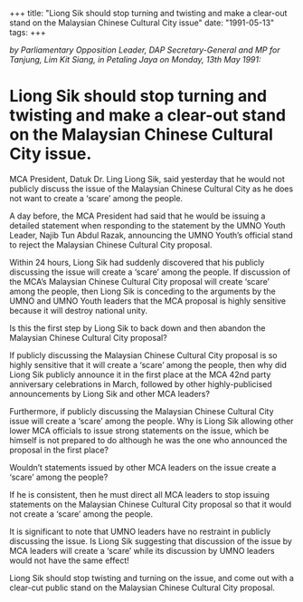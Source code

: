 +++ 
title: "Liong Sik should stop turning and twisting and make a clear-out stand on the Malaysian Chinese Cultural City issue"
date: "1991-05-13"
tags:
+++

_by Parliamentary Opposition Leader, DAP Secretary-General and MP for Tanjung, Lim Kit Siang, in Petaling Jaya on Monday, 13th May 1991:_

# Liong Sik should stop turning and twisting and make a clear-out stand on the Malaysian Chinese Cultural City issue.

MCA President, Datuk Dr. Ling Liong Sik, said yesterday that he would not publicly discuss the issue of the Malaysian Chinese Cultural City as he does not want to create a ‘scare’ among the people.</u>

A day before, the MCA President had said that he would be issuing a detailed statement when responding to the statement by the UMNO Youth Leader, Najib Tun Abdul Razak, announcing the UMNO Youth’s official stand to reject the Malaysian Chinese Cultural City proposal.

Within 24 hours, Liong Sik had suddenly discovered that his publicly discussing the issue will create a ‘scare’ among the people. If discussion of the MCA’s Malaysian Chinese Cultural City proposal will create ‘scare’ among the people, then Liong Sik is conceding to the arguments by the UMNO and UMNO Youth leaders that the MCA proposal is highly sensitive because it will destroy national unity.

Is this the first step by Liong Sik to back down and then abandon the Malaysian Chinese Cultural City proposal?

If publicly discussing the Malaysian Chinese Cultural City proposal is so highly sensitive that it will create a ‘scare’ among the people, then why did Liong Sik publicly announce it in the first place at the MCA 42nd party anniversary celebrations in March, followed by other highly-publicised announcements by Liong Sik and other MCA leaders?

Furthermore, if publicly discussing the Malaysian Chinese Cultural City issue will create a ‘scare’ among the people. Why is Liong Sik allowing other lower MCA officials to issue strong statements on the issue, which be himself is not prepared to do although he was the one who announced the proposal in the first place?

Wouldn’t statements issued by other MCA leaders on the issue create a ‘scare’ among the people?

If he is consistent, then he must direct all MCA leaders to stop issuing statements on the Malaysian Chinese Cultural City proposal so that it would not create a ‘scare’ among the people.

It is significant to note that UMNO leaders have no restraint in publicly discussing the issue. Is Liong Sik suggesting that discussion of the issue by MCA leaders will create a ‘scare’ while its discussion by UMNO leaders would not have the same effect!

Liong Sik should stop twisting and turning on the issue, and come out with a clear-cut public stand on the Malaysian Chinese Cultural City proposal.
 
